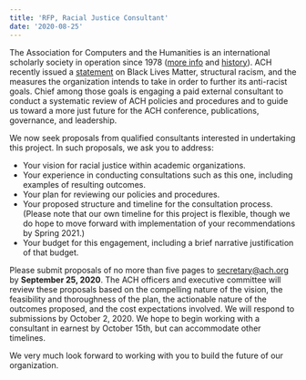 ```yaml
---
title: 'RFP, Racial Justice Consultant'
date: '2020-08-25'
---
```

The Association for Computers and the Humanities is an international scholarly society in operation since 1978 ([more info](/about/) and [history](/about/history/)). ACH recently issued a [statement](/news/2020/06/ach-statement-on-black-lives-matter-structural-racism-and-our-organization/) on Black Lives Matter, structural racism, and the measures the organization intends to take in order to further its anti-racist goals. Chief among those goals is engaging a paid external consultant to conduct a systematic review of ACH policies and procedures and to guide us toward a more just future for the ACH conference, publications, governance, and leadership.

We now seek proposals from qualified consultants interested in undertaking this project. In such proposals, we ask you to address:

- Your vision for racial justice within academic organizations.
- Your experience in conducting consultations such as this one, including examples of resulting outcomes.
- Your plan for reviewing our policies and procedures.
- Your proposed structure and timeline for the consultation process. (Please note that our own timeline for this project is flexible, though we do hope to move forward with implementation of your recommendations by Spring 2021.)
- Your budget for this engagement, including a brief narrative justification of that budget.

Please submit proposals of no more than five pages to [secretary@ach.org](secretary@ach.org) by **September 25, 2020**. The ACH officers and executive committee will review these proposals based on the compelling nature of the vision, the feasibility and thoroughness of the plan, the actionable nature of the outcomes proposed, and the cost expectations involved. We will respond to submissions by October 2, 2020. We hope to begin working with a consultant in earnest by October 15th, but can accommodate other timelines.

We very much look forward to working with you to build the future of our organization.